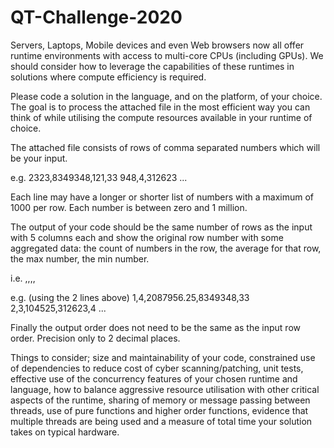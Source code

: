 # QT-Challenge-2020

Servers, Laptops, Mobile devices and even Web browsers now all offer runtime environments with access to multi-core CPUs (including GPUs). We should consider how to leverage the capabilities of these runtimes in solutions where compute efficiency is required.

Please code a solution in the language, and on the platform, of your choice. The goal is to process the attached file in the most efficient way you can think of while utilising the compute resources available in your runtime of choice.

The attached file consists of rows of comma separated numbers which will be your input.

e.g.
2323,8349348,121,33
948,4,312623
...

Each line may have a longer or shorter list of numbers with a maximum of 1000 per row. Each number is between zero and 1 million.

The output of your code should be the same number of rows as the input with 5 columns each and show the original row number with some aggregated data: the count of numbers in the row, the average for that row, the max number, the min number.

i.e.
<row>,<count>,<avg>,<max>,<min>

e.g. (using the 2 lines above)
1,4,2087956.25,8349348,33
2,3,104525,312623,4
...

Finally the output order does not need to be the same as the input row order. Precision only to 2 decimal places.

Things to consider; size and maintainability of your code, constrained use of dependencies to reduce cost of cyber scanning/patching, unit tests, effective use of the concurrency features of your chosen runtime and language, how to balance aggressive resource utilisation with other critical aspects of the runtime, sharing of memory or message passing between threads, use of pure functions and higher order functions, evidence that multiple threads are being used and a measure of total time your solution takes on typical hardware. 